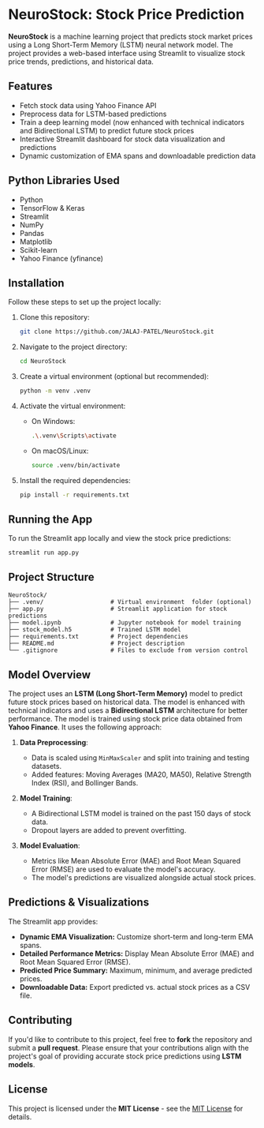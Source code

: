 # NeuroStock: Stock Price Prediction

**NeuroStock** is a machine learning project that predicts stock market prices using a Long Short-Term Memory (LSTM) neural network model. The project provides a web-based interface using Streamlit to visualize stock price trends, predictions, and historical data.

## Features
- Fetch stock data using Yahoo Finance API
- Preprocess data for LSTM-based predictions
- Train a deep learning model (now enhanced with technical indicators and Bidirectional LSTM) to predict future stock prices
- Interactive Streamlit dashboard for stock data visualization and predictions
- Dynamic customization of EMA spans and downloadable prediction data

## Python Libraries Used
- Python
- TensorFlow & Keras
- Streamlit
- NumPy
- Pandas
- Matplotlib
- Scikit-learn
- Yahoo Finance (yfinance)

## Installation
Follow these steps to set up the project locally:

1. Clone this repository:
   ```bash
   git clone https://github.com/JALAJ-PATEL/NeuroStock.git

2. Navigate to the project directory:
    ```bash
    cd NeuroStock

3. Create a virtual environment (optional but recommended):
    ```bash
    python -m venv .venv

4. Activate the virtual environment:

    - On Windows:
        ```bash
        .\.venv\Scripts\activate

    - On macOS/Linux:
        ```bash
        source .venv/bin/activate
    
5. Install the required dependencies:

    ```bash
    pip install -r requirements.txt


## Running the App
To run the Streamlit app locally and view the stock price predictions:

    streamlit run app.py

## Project Structure

    NeuroStock/
    ├── .venv/                   # Virtual environment  folder (optional)
    ├── app.py                   # Streamlit application for stock predictions
    ├── model.ipynb              # Jupyter notebook for model training
    ├── stock_model.h5           # Trained LSTM model
    ├── requirements.txt         # Project dependencies
    ├── README.md                # Project description
    └── .gitignore               # Files to exclude from version control


## Model Overview

The project uses an **LSTM (Long Short-Term Memory)** model to predict future stock prices based on historical data. The model is enhanced with technical indicators and uses a **Bidirectional LSTM** architecture for better performance. The model is trained using stock price data obtained from **Yahoo Finance**. It uses the following approach:

1. **Data Preprocessing**: 
   - Data is scaled using `MinMaxScaler` and split into training and testing datasets.
   - Added features: Moving Averages (MA20, MA50), Relative Strength Index (RSI), and Bollinger Bands.
   
2. **Model Training**:
   - A Bidirectional LSTM model is trained on the past 150 days of stock data.
   - Dropout layers are added to prevent overfitting.
   
3. **Model Evaluation**:
    - Metrics like Mean Absolute Error (MAE) and Root Mean Squared Error (RMSE) are used to evaluate the model's accuracy.
    - The model's predictions are visualized alongside actual stock prices.

## Predictions & Visualizations

The Streamlit app provides:

- **Dynamic EMA Visualization:** Customize short-term and long-term EMA spans.
- **Detailed Performance Metrics:** Display Mean Absolute Error (MAE) and Root Mean Squared Error (RMSE).
- **Predicted Price Summary:** Maximum, minimum, and average predicted prices.
- **Downloadable Data:** Export predicted vs. actual stock prices as a CSV file.

## Contributing

If you'd like to contribute to this project, feel free to **fork** the repository and submit a **pull request**. Please ensure that your contributions align with the project's goal of providing accurate stock price predictions using **LSTM models**.

## License

This project is licensed under the **MIT License** - see the [MIT License](https://opensource.org/licenses/MIT) for details.
